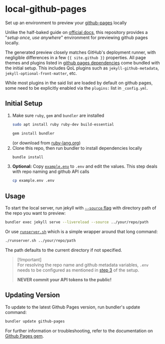 # local-github-pages
Set up an environment to preview your [github-pages](https://pages.github.com/) locally

Unlike the half-baked guide on [official docs](https://docs.github.com/en/pages/setting-up-a-github-pages-site-with-jekyll/testing-your-github-pages-site-locally-with-jekyll), this repository provides a "*setup once, use anywhere*" environment for previewing github pages locally.

The generated preview closely matches GitHub's deployment runner, with negligible differences in a few <!--{% raw %}--> `{{ site.github }}` <!--{% endraw %}--> properties. All page themes and plugins listed in [github pages dependencies](https://pages.github.com/versions/) come bundled with the initial setup. This includes QoL plugins such as `jekyll-github-metadata`, `jekyll-optional-front-matter`, etc.

While most plugins in the said list are loaded by default on github pages, some need to be explicitly enabled via the `plugins:` list in `_config.yml`.

## Initial Setup
1. Make sure `ruby`, `gem` and `bundler` are installed
	```bash
	sudo apt install ruby ruby-dev build-essential
	```
	```bash
	gem install bundler
	```
	(or download from [ruby-lang.org](https://www.ruby-lang.org/en/downloads/))
2. Clone this repo, then run bundler to install dependencies locally
	```bash
	bundle install
	```
3. **Optional:** Copy [`example.env`](example.env) to `.env` and edit the values. This step deals with repo naming and github API calls
	```bash
	cp example.env .env
	```

## Usage
To start the local server, run jekyll with [`--source` flag](https://jekyllrb.com/docs/configuration/options/#global-configuration) with directory path of the repo you want to preview:
```bash
bundler exec jekyll serve --livereload --source ../your/repo/path
```

Or use [`runserver.sh`](runserver.sh) which is a simple wrapper around that long command:
```bash
./runserver.sh ../your/repo/path
```
The path defaults to the current directory if not specified.

> [!Important]\
> For resolving the repo name and github metadata variables, `.env` needs to be configured as mentioned in [step 3](#initial-setup) of the setup.
>
> **NEVER commit your API tokens to the public!**

## Updating Version
To update to the latest Github Pages version, run bundler's update command:
```bash
bundler update github-pages
```

For further information or troubleshooting, refer to the documentation on [Github Pages gem](https://github.com/github/pages-gem).
